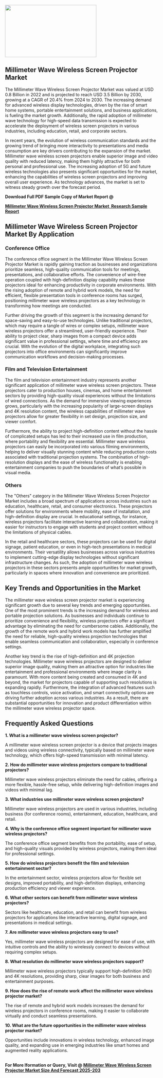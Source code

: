 <p><img class="alignnone size-medium wp-image-20088" src="https://ffe5etoiles.com/wp-content/uploads/2024/12/MST1-300x171.png" alt="" width="300" height="171" /></p><p><p><h2>Millimeter Wave Wireless Screen Projector Market </h2><p>The Millimeter Wave Wireless Screen Projector Market was valued at USD 0.8 Billion in 2022 and is projected to reach USD 3.5 Billion by 2030, growing at a CAGR of 20.4% from 2024 to 2030. The increasing demand for advanced wireless display technologies, driven by the rise of smart home systems, portable entertainment solutions, and business applications, is fueling the market growth. Additionally, the rapid adoption of millimeter wave technology for high-speed data transmission is expected to accelerate the deployment of wireless screen projectors in various industries, including education, retail, and corporate sectors.</p><p>In recent years, the evolution of wireless communication standards and the growing trend of bringing more interactivity to presentations and media consumption are key drivers contributing to the expansion of the market. Millimeter wave wireless screen projectors enable superior image and video quality with reduced latency, making them highly attractive for both personal and professional use. The increasing adoption of 5G and future wireless technologies also presents significant opportunities for the market, enhancing the capabilities of wireless screen projectors and improving overall user experience. As technology advances, the market is set to witness steady growth over the forecast period.</p></p><p><strong>Download Full PDF Sample Copy of Market Report @</strong></p><p><strong><a href="https://www.verifiedmarketreports.com/download-sample/?rid=419478&utm_source=Sites-google&utm_medium=265" target="_blank">Millimeter Wave Wireless Screen Projector Market &nbsp;Research Sample Report</a></strong></p><p><h2>Millimeter Wave Wireless Screen Projector Market By Application</h2><h3>Conference Office</h3><p>The conference office segment in the Millimeter Wave Wireless Screen Projector Market is rapidly gaining traction as businesses and organizations prioritize seamless, high-quality communication tools for meetings, presentations, and collaborative efforts. The convenience of wire-free operation coupled with high-definition display capability makes these projectors ideal for enhancing productivity in corporate environments. With the rising adoption of remote and hybrid work models, the need for efficient, flexible presentation tools in conference rooms has surged, positioning millimeter wave wireless projectors as a key technology in transforming how meetings are conducted.</p><p>Further driving the growth of this segment is the increasing demand for space-saving and easy-to-use technologies. Unlike traditional projectors, which may require a tangle of wires or complex setups, millimeter wave wireless projectors offer a streamlined, user-friendly experience. Their ability to project clear, sharp images from a compact device adds significant value in professional settings, where time and efficiency are crucial. With the evolution of the digital workplace, integrating such projectors into office environments can significantly improve communication workflows and decision-making processes.</p><h3>Film and Television Entertainment</h3><p>The film and television entertainment industry represents another significant application of millimeter wave wireless screen projectors. These projectors cater to production houses, cinemas, and home entertainment sectors by providing high-quality visual experiences without the limitations of wired connections. As the demand for immersive viewing experiences grows, particularly with the increasing popularity of large-screen displays and 4K resolution content, the wireless capabilities of millimeter wave projectors allow for greater flexibility in set design, projection size, and viewer comfort.</p><p>Furthermore, the ability to project high-definition content without the hassle of complicated setups has led to their increased use in film production, where portability and flexibility are essential. Millimeter wave wireless projectors can easily be incorporated into various filming environments, helping to deliver visually stunning content while reducing production costs associated with traditional projection systems. The combination of high-resolution displays and the ease of wireless functionality is enabling entertainment companies to push the boundaries of what’s possible in visual media.</p><h3>Others</h3><p>The "Others" category in the Millimeter Wave Wireless Screen Projector Market includes a broad spectrum of applications across industries such as education, healthcare, retail, and consumer electronics. These projectors offer solutions for environments where mobility, ease of installation, and high-definition display are crucial. In educational settings, for instance, wireless projectors facilitate interactive learning and collaboration, making it easier for instructors to engage with students and project content without the limitations of physical cables.</p><p>In the retail and healthcare sectors, these projectors can be used for digital signage, patient education, or even in high-tech presentations in medical environments. Their versatility allows businesses across various industries to implement cutting-edge display technologies without significant infrastructure changes. As such, the adoption of millimeter wave wireless projectors in these sectors presents ample opportunities for market growth, particularly in spaces where innovation and convenience are prioritized.</p><h2>Key Trends and Opportunities in the Market</h2><p>The millimeter wave wireless screen projector market is experiencing significant growth due to several key trends and emerging opportunities. One of the most prominent trends is the increasing demand for wireless and portable projection solutions. As businesses and individuals continue to prioritize convenience and flexibility, wireless projectors offer a significant advantage by eliminating the need for cumbersome cables. Additionally, the growth of the remote work and hybrid work models has further amplified the need for reliable, high-quality wireless projection technologies that enable seamless communication and collaboration, especially in conference settings.</p><p>Another key trend is the rise of high-definition and 4K projection technologies. Millimeter wave wireless projectors are designed to deliver superior image quality, making them an attractive option for industries like entertainment and professional environments where image clarity is paramount. With more content being created and consumed in 4K and beyond, the market for projectors capable of supporting such resolutions is expanding rapidly. Furthermore, the integration of advanced features such as touchless controls, voice activation, and smart connectivity options are driving further adoption across various industries. As a result, there are substantial opportunities for innovation and product differentiation within the millimeter wave wireless projector space.</p><h2>Frequently Asked Questions</h2><p><strong>1. What is a millimeter wave wireless screen projector?</strong></p><p>A millimeter wave wireless screen projector is a device that projects images and videos using wireless connectivity, typically based on millimeter wave technology, which offers high-speed transmission with minimal latency.</p><p><strong>2. How do millimeter wave wireless projectors compare to traditional projectors?</strong></p><p>Millimeter wave wireless projectors eliminate the need for cables, offering a more flexible, hassle-free setup, while delivering high-definition images and videos with minimal lag.</p><p><strong>3. What industries use millimeter wave wireless screen projectors?</strong></p><p>Millimeter wave wireless projectors are used in various industries, including business (for conference rooms), entertainment, education, healthcare, and retail.</p><p><strong>4. Why is the conference office segment important for millimeter wave wireless projectors?</strong></p><p>The conference office segment benefits from the portability, ease of setup, and high-quality visuals provided by wireless projectors, making them ideal for professional settings.</p><p><strong>5. How do wireless projectors benefit the film and television entertainment sector?</strong></p><p>In the entertainment sector, wireless projectors allow for flexible set designs, improved portability, and high-definition displays, enhancing production efficiency and viewer experience.</p><p><strong>6. What other sectors can benefit from millimeter wave wireless projectors?</strong></p><p>Sectors like healthcare, education, and retail can benefit from wireless projectors for applications like interactive learning, digital signage, and presentations in medical settings.</p><p><strong>7. Are millimeter wave wireless projectors easy to use?</strong></p><p>Yes, millimeter wave wireless projectors are designed for ease of use, with intuitive controls and the ability to wirelessly connect to devices without requiring complex setups.</p><p><strong>8. What resolution do millimeter wave wireless projectors support?</strong></p><p>Millimeter wave wireless projectors typically support high-definition (HD) and 4K resolutions, providing sharp, clear images for both business and entertainment purposes.</p><p><strong>9. How does the rise of remote work affect the millimeter wave wireless projector market?</strong></p><p>The rise of remote and hybrid work models increases the demand for wireless projectors in conference rooms, making it easier to collaborate virtually and conduct seamless presentations.</p><p><strong>10. What are the future opportunities in the millimeter wave wireless projector market?</strong></p><p>Opportunities include innovations in wireless technology, enhanced image quality, and expanding use in emerging industries like smart homes and augmented reality applications.</p><strong><br />For More Iformation or Query, Visit @ <a href="https://www.verifiedmarketreports.com/product/millimeter-wave-wireless-screen-projector-market/" target="_blank">Millimeter Wave Wireless Screen Projector Market Size And Forecast 2025-203</a></strong></p>
